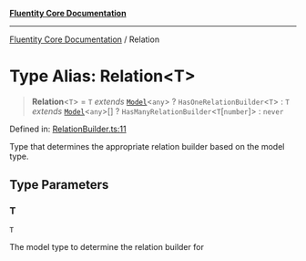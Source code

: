 [**Fluentity Core Documentation**](../README.md)

***

[Fluentity Core Documentation](../globals.md) / Relation

# Type Alias: Relation\<T\>

> **Relation**\<`T`\> = `T` *extends* [`Model`](../classes/Model.md)\<`any`\> ? `HasOneRelationBuilder`\<`T`\> : `T` *extends* [`Model`](../classes/Model.md)\<`any`\>[] ? `HasManyRelationBuilder`\<`T`\[`number`\]\> : `never`

Defined in: [RelationBuilder.ts:11](https://github.com/cedricpierre/fluentity-core/blob/aeae44228536f4359f4af07d63f99633e9a3b24c/src/RelationBuilder.ts#L11)

Type that determines the appropriate relation builder based on the model type.

## Type Parameters

### T

`T`

The model type to determine the relation builder for
